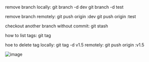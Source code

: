 remove branch locally:   git branch -d dev
                         git branch -d test
                         
remove branch remotely:  git push origin :dev 
                         git push origin :test

checkout another branch without commit: git stash 

how to list tags:  git tag

hoe to delete tag locally: git tag -d v1.5
                  remotely: git push origin :v1.5
              
                         
![image](https://www.google.com/url?sa=i&url=https%3A%2F%2Ffoundations.projectpythia.org%2Ffoundations%2Fgithub%2Fwhat-is-github.html&psig=AOvVaw3QVu25acFU3Ev5P4q7s8C2&ust=1734612037201000&source=images&cd=vfe&opi=89978449&ved=0CBEQjRxqFwoTCPiykcSrsYoDFQAAAAAdAAAAABAE)

